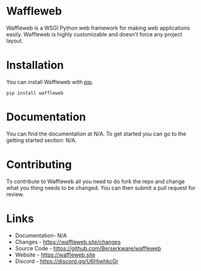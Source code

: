 # Waffleweb
Waffleweb is a WSGI Python web framework for making web applications easily. Waffleweb is highly customizable and doesn't force any project layout.

# Installation 
You can install Waffleweb with [pip](https://pip.pypa.io/en/stable/).
```
pip install waffleweb
```
# Documentation
You can find the documentation at N/A. To get started you can go to the getting started section: N/A.

# Contributing
To contribute to Waffleweb all you need to do fork the repo and change what you thing needs to be changed. You can then submit a pull request for review.

# Links
 - Documentation- N/A
 - Changes - https://waffleweb.site/changes
 - Source Code - https://github.com/Berserkware/waffleweb
 - Website - https://waffleweb.site
 - Discord - https://discord.gg/U6HjwhkcGr